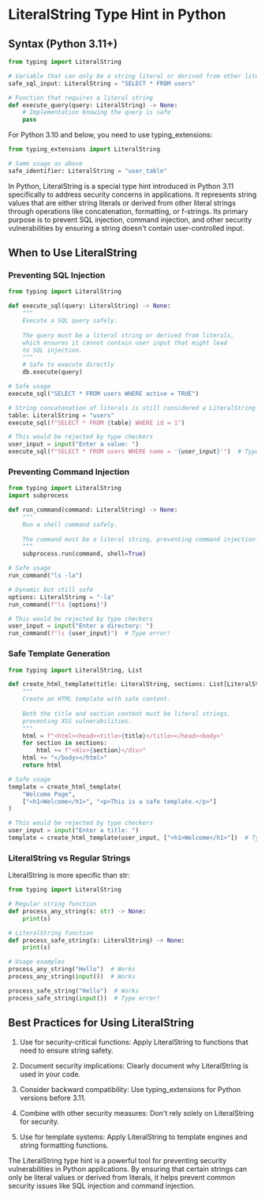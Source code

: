 # LiteralString Type Hint in Python

## Syntax (Python 3.11+)
```python
from typing import LiteralString

# Variable that can only be a string literal or derived from other literal strings
safe_sql_input: LiteralString = "SELECT * FROM users"

# Function that requires a literal string
def execute_query(query: LiteralString) -> None:
    # Implementation knowing the query is safe
    pass
```

For Python 3.10 and below, you need to use typing_extensions:
```python
from typing_extensions import LiteralString

# Same usage as above
safe_identifier: LiteralString = "user_table"
```

In Python, LiteralString is a special type hint introduced in Python 3.11 specifically to address security concerns in applications. It represents string values that are either string literals or derived from other literal strings through operations like concatenation, formatting, or f-strings. Its primary purpose is to prevent SQL injection, command injection, and other security vulnerabilities by ensuring a string doesn't contain user-controlled input.

## When to Use LiteralString

### Preventing SQL Injection
```python
from typing import LiteralString

def execute_sql(query: LiteralString) -> None:
    """
    Execute a SQL query safely.
    
    The query must be a literal string or derived from literals,
    which ensures it cannot contain user input that might lead
    to SQL injection.
    """
    # Safe to execute directly
    db.execute(query)

# Safe usage
execute_sql("SELECT * FROM users WHERE active = TRUE")

# String concatenation of literals is still considered a LiteralString
table: LiteralString = "users"
execute_sql(f"SELECT * FROM {table} WHERE id = 1")

# This would be rejected by type checkers
user_input = input("Enter a value: ")
execute_sql(f"SELECT * FROM users WHERE name = '{user_input}'")  # Type error!
```

### Preventing Command Injection
```python
from typing import LiteralString
import subprocess

def run_command(command: LiteralString) -> None:
    """
    Run a shell command safely.
    
    The command must be a literal string, preventing command injection.
    """
    subprocess.run(command, shell=True)

# Safe usage
run_command("ls -la")

# Dynamic but still safe
options: LiteralString = "-la"
run_command(f"ls {options}")

# This would be rejected by type checkers
user_input = input("Enter a directory: ")
run_command(f"ls {user_input}")  # Type error!
```

### Safe Template Generation
```python
from typing import LiteralString, List

def create_html_template(title: LiteralString, sections: List[LiteralString]) -> str:
    """
    Create an HTML template with safe content.
    
    Both the title and section content must be literal strings,
    preventing XSS vulnerabilities.
    """
    html = f"<html><head><title>{title}</title></head><body>"
    for section in sections:
        html += f"<div>{section}</div>"
    html += "</body></html>"
    return html

# Safe usage
template = create_html_template(
    "Welcome Page",
    ["<h1>Welcome</h1>", "<p>This is a safe template.</p>"]
)

# This would be rejected by type checkers
user_input = input("Enter a title: ")
template = create_html_template(user_input, ["<h1>Welcome</h1>"])  # Type error!
```

### LiteralString vs Regular Strings
LiteralString is more specific than str:
```python
from typing import LiteralString

# Regular string function
def process_any_string(s: str) -> None:
    print(s)

# LiteralString function
def process_safe_string(s: LiteralString) -> None:
    print(s)

# Usage examples
process_any_string("Hello")  # Works
process_any_string(input())  # Works

process_safe_string("Hello")  # Works
process_safe_string(input())  # Type error!
```

## Best Practices for Using LiteralString

1. Use for security-critical functions: Apply LiteralString to functions that need to ensure string safety.

2. Document security implications: Clearly document why LiteralString is used in your code.

3. Consider backward compatibility: Use typing_extensions for Python versions before 3.11.

4. Combine with other security measures: Don't rely solely on LiteralString for security.

5. Use for template systems: Apply LiteralString to template engines and string formatting functions.

The LiteralString type hint is a powerful tool for preventing security vulnerabilities in Python applications. By ensuring that certain strings can only be literal values or derived from literals, it helps prevent common security issues like SQL injection and command injection.


